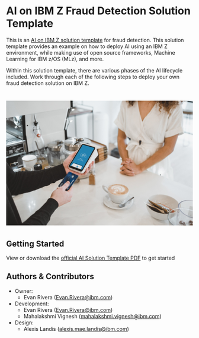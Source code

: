 # AI on IBM Z Fraud Detection Solution Template
This is an [AI on IBM Z solution template](https://ambitus.github.io/aionz-solution-templates/) for fraud detection. This solution template provides an example on how to deploy AI using an IBM Z environment, while making use of open source frameworks, Machine Learning for IBM z/OS (MLz), and more.

Within this solution template, there are various phases of the AI lifecycle included. Work through each of the following steps to deploy your own fraud detection solution on IBM Z.
# ![alt text](./imgs/clay-banks-c2a0TydMlAs-unsplash.jpg)

## Getting Started
View or download the [official AI Solution Template PDF](https://github.com/ambitus/aionz-st-fraud-detection/blob/main/ai_solution_template_fraud.pdf) to get started

## Authors & Contributors
- Owner:
    - Evan Rivera (Evan.Rivera@ibm.com)
- Development:
    - Evan Rivera (Evan.Rivera@ibm.com)
    - Mahalakshmi Vignesh (mahalakshmi.vignesh@ibm.com)
- Design:
    - Alexis Landis (alexis.mae.landis@ibm.com)